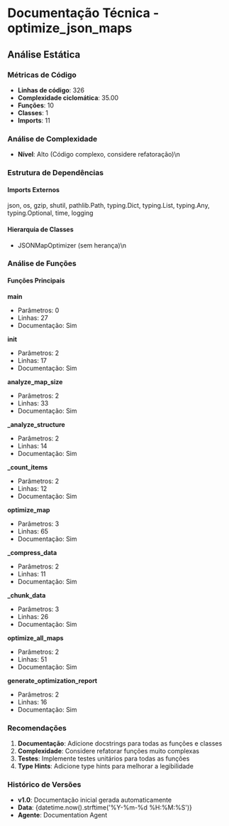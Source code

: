 # Documentação Técnica - optimize_json_maps

## Análise Estática

### Métricas de Código
- **Linhas de código**: 326
- **Complexidade ciclomática**: 35.00
- **Funções**: 10
- **Classes**: 1
- **Imports**: 11

### Análise de Complexidade
- **Nível**: Alto (Código complexo, considere refatoração)\n
### Estrutura de Dependências

#### Imports Externos
json, os, gzip, shutil, pathlib.Path, typing.Dict, typing.List, typing.Any, typing.Optional, time, logging

#### Hierarquia de Classes
- JSONMapOptimizer (sem herança)\n
### Análise de Funções

#### Funções Principais
**main**
- Parâmetros: 0
- Linhas: 27
- Documentação: Sim

**__init__**
- Parâmetros: 2
- Linhas: 17
- Documentação: Sim

**analyze_map_size**
- Parâmetros: 2
- Linhas: 33
- Documentação: Sim

**_analyze_structure**
- Parâmetros: 2
- Linhas: 14
- Documentação: Sim

**_count_items**
- Parâmetros: 2
- Linhas: 12
- Documentação: Sim

**optimize_map**
- Parâmetros: 3
- Linhas: 65
- Documentação: Sim

**_compress_data**
- Parâmetros: 2
- Linhas: 11
- Documentação: Sim

**_chunk_data**
- Parâmetros: 3
- Linhas: 26
- Documentação: Sim

**optimize_all_maps**
- Parâmetros: 2
- Linhas: 51
- Documentação: Sim

**generate_optimization_report**
- Parâmetros: 2
- Linhas: 16
- Documentação: Sim

### Recomendações

1. **Documentação**: Adicione docstrings para todas as funções e classes
2. **Complexidade**: Considere refatorar funções muito complexas
3. **Testes**: Implemente testes unitários para todas as funções
4. **Type Hints**: Adicione type hints para melhorar a legibilidade

### Histórico de Versões

- **v1.0**: Documentação inicial gerada automaticamente
- **Data**: {datetime.now().strftime('%Y-%m-%d %H:%M:%S')}
- **Agente**: Documentation Agent

